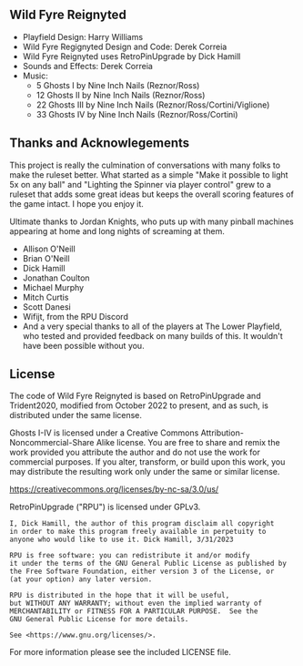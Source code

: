 ## Wild Fyre Reignyted


* Playfield Design: Harry Williams
* Wild Fyre Regignyted Design and Code: Derek Correia
* Wild Fyre Reignyted uses RetroPinUpgrade by Dick Hamill
* Sounds and Effects: Derek Correia
* Music:
    * 5 Ghosts I by Nine Inch Nails (Reznor/Ross)
    * 12 Ghosts II by Nine Inch Nails (Reznor/Ross)
    * 22 Ghosts III by Nine Inch Nails (Reznor/Ross/Cortini/Viglione)
    * 33 Ghosts IV by Nine Inch Nails (Reznor/Ross/Cortini)

## Thanks and Acknowlegements
This project is really the culmination of conversations with many folks to make the ruleset better. What started as a simple "Make it possible to light 5x on any ball" and "Lighting the Spinner via player control" grew to a ruleset that adds some great ideas but keeps the overall scoring features of the game intact. I hope you enjoy it.

Ultimate thanks to Jordan Knights, who puts up with many pinball machines appearing at home and long nights of screaming at them. 

* Allison O'Neill
* Brian O'Neill
* Dick Hamill
* Jonathan Coulton
* Michael Murphy
* Mitch Curtis
* Scott Danesi
* Wifijt, from the RPU Discord
* And a very special thanks to all of the players at The Lower Playfield, who tested and provided feedback on many builds of this. It wouldn't have been possible without you.

## License
The code of Wild Fyre Reignyted is based on RetroPinUpgrade and Trident2020, modified from October 2022 to present, and as such, is distributed under the same license.

Ghosts I-IV is licensed under a Creative Commons Attribution-Noncommercial-Share Alike license. You are free to share and remix the work provided you attribute the author and do not use the work for commercial purposes. If you alter, transform, or build upon this work, you may distribute the resulting work only under the same or similar license.

https://creativecommons.org/licenses/by-nc-sa/3.0/us/

RetroPinUpgrade ("RPU") is licensed under GPLv3. 

    I, Dick Hamill, the author of this program disclaim all copyright
    in order to make this program freely available in perpetuity to
    anyone who would like to use it. Dick Hamill, 3/31/2023

    RPU is free software: you can redistribute it and/or modify
    it under the terms of the GNU General Public License as published by
    the Free Software Foundation, either version 3 of the License, or
    (at your option) any later version.

    RPU is distributed in the hope that it will be useful,
    but WITHOUT ANY WARRANTY; without even the implied warranty of
    MERCHANTABILITY or FITNESS FOR A PARTICULAR PURPOSE.  See the
    GNU General Public License for more details.

    See <https://www.gnu.org/licenses/>.

For more information please see the included LICENSE file.